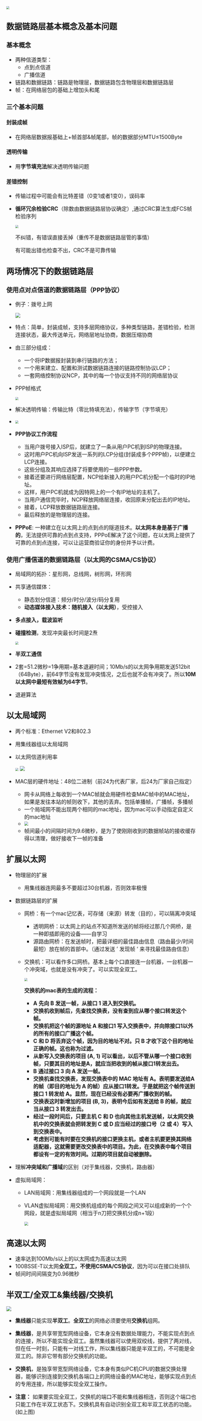 
<img src="https://jack-blog-img.obs.cn-north-4.myhuaweicloud.com/github-page/img20201122095537.png" style="zoom:50%;" />

## 数据链路层基本概念及基本问题

### 基本概念

* 两种信道类型：
  * 点到点信道
  * 广播信道
* 链路和数据链路：链路是物理层，数据链路包含物理层和数据链路层
* 帧：在网络层包的基础上增加头和尾

### 三个基本问题

#### 封装成帧

* 在网络层数据报基础上+帧首部&帧尾部，帧的数据部分MTU≤1500Byte

#### 透明传输

* 用**字节填充法**解决透明传输问题

#### 差错控制

* 传输过程中可能会有比特差错（0变1或者1变0），误码率

* **循环冗余检验CRC**（除数由数据链路层协议确定）,通过CRC算法生成FCS帧检验序列

  <img src="https://jack-blog-img.obs.cn-north-4.myhuaweicloud.com/github-page/img20201122102828.png" style="zoom:50%;margin-left:0px;" /> 

  不纠错，有错误直接丢掉（重传不是数据链路层管的事情）

  有可能出错也检查不出，CRC不是可靠传输

## 两场情况下的数据链路层

### 使用点对点信道的数据链路层（PPP协议）

- 例子：拨号上网

  <img src="https://jack-blog-img.obs.cn-north-4.myhuaweicloud.com/github-page/img20201122103648.png" style="zoom: 80%;margin-left:0px;" />

- 特点：简单，封装成帧，支持多层网络协议，多种类型链路，差错检验，检测连接状态，最大传送单元，网络层地址协商，数据压缩协商

- 由三部分组成：

  * 一个将IP数据报封装到串行链路的方法；
  * 一个用来建立、配置和测试数据链路连接的链路控制协议LCP；
  * 一套网络控制协议NCP，其中的每一个协议支持不同的网络层协议

- PPP帧格式

  <img src="https://jack-blog-img.obs.cn-north-4.myhuaweicloud.com/github-page/img20201122105300.png" style="zoom:50%;margin-left:0px;" />

- 解决透明传输：传输比特（零比特填充法），传输字节（字节填充）

- <img src="https://jack-blog-img.obs.cn-north-4.myhuaweicloud.com/github-page/img20201122105257.png" style="zoom:50%;margin-left:0px;" />

- **PPP协议工作流程**

  * 当用户拨号接入ISP后，就建立了一条从用户PC机到ISP的物理连接。
  * 这时用户PC机向ISP发送一系列的LCP分组(封装成多个PPP帧)，以便建立LCP连接。
  * 这些分组及其响应选择了将要使用的一些PPP参数。
  * 接着还要进行网络层配置，NCP给新接入的用户PC机分配一个临时的IP地址。
  * 这样，用户PC机就成为因特网上的一个有IP地址的主机了。
  * 当用户通信完毕时，NCP释放网络层连接，收回原来分配出去的IP地址。
  * 接着，LCP释放数据链路层连接。
  * 最后释放的是物理层的连接。

- **PPPoE**:
  一种建立在以太网上的点到点的隧道技术。**以太网本身是基于广播的**，无法提供可靠的点到点支持，PPPoE解决了这个问题，在以太网上提供了可靠的点到点连接，可以让运营商验证你的身份并予以计费。

### 使用广播信道的数据链路层（以太网的CSMA/CS协议）

* 局域网的拓扑：星形网，总线网，树形网，环形网

* 共享通信媒体：

  * 静态划分信道：频分/时分/波分/码分复用
  * **动态媒体接入技术：随机接入（以太网）**，受控接入

* **多点接入，载波监听**

* **碰撞检测**，发现冲突最长时间是2焘 

  <img src="https://jack-blog-img.obs.cn-north-4.myhuaweicloud.com/github-page/img20201122141720.png" style="zoom:50%;margin-left:0px;" />

* **半双工通信**

* 2套=51.2微秒=1争用期=基本退避时间；10Mb/s的以太网争用期发送512bit（64Byte），前64字节没有发现冲突情况，之后也就不会有冲突了。所以**10M以太网中最短有效帧为64字节**。

* 退避算法

## 以太局域网

* 两个标准：Ethernet V2和802.3

* 用集线器组以太局域网

* 以太网信道利用率

  <img src="https://jack-blog-img.obs.cn-north-4.myhuaweicloud.com/github-page/img20201122143805.png" style="zoom:50%;margin-left:0px;" />

  <img src="https://jack-blog-img.obs.cn-north-4.myhuaweicloud.com/github-page/img20201122143808.png" style="zoom:80%;margin-left:0px;" />

* MAC层的硬件地址：48位二进制（前24为代表厂家，后24为厂家自己指定）

  * 网卡从网络上每收到一个MAC帧就会用硬件检查MAC帧中的MAC地址，如果是发往本站的帧则收下，其他的丢弃。包括单播帧，广播帧，多播帧
  * 一个局域网不能出现两个相同的mac地址，因为mac可以手动指定自定义的mac地址
  * <img src="https://jack-blog-img.obs.cn-north-4.myhuaweicloud.com/github-page/img20201122163027.png" style="zoom: 67%;margin-left:0px;" />
  * 帧间最小的间隔时间为9.6微秒，是为了使刚刚收到的数据帧站的接收缓存得以清理，做好接收下一帧的准备

## 扩展以太网

* 物理层的扩展

  * 用集线器连网最多不要超过30台机器，否则效率极慢

* 数据链路层的扩展

  * 网桥：有一个mac记忆表，可存储（来源）转发（目的），可以隔离冲突域
    * 透明网桥：以太网上的站点不知道所发送的帧将经过那几个网桥，是一种即插即用的设备——自学习
    * 源路由网桥：在发送帧时，把最详细的最佳路由信息（路由最少/时间最短）放在帧的首部中。（通过发送 ’ 发现帧 ‘ 来寻找最佳路由信息）
    
  * 交换机：可以看作多口网桥。基本上每个口直接连一台机器，一台机器一个冲突域，也就是没有冲突了。可以实现全双工。

    <img src="https://jack-blog-img.obs.cn-north-4.myhuaweicloud.com/github-page/img20201124125911.png" style="zoom:50%;margin-left:0px;" />

    **交换机的mac表的生成的流程：**

    - **A** **先向 B 发送一帧，从接口 1 进入到交换机。**
    - **交换机收到帧后，先查找交换表，没有查到应从哪个接口转发这个帧。**
    - **交换机把这个帧的源地址 A 和接口1 写入交换表中，并向除接口1以外的所有的接口广播这个帧。**
    - **C** **和 D 将丢弃这个帧，因为目的地址不对。只 B 才收下这个目的地址正确的帧。这也称为过滤。**
    - **从新写入交换表的项目 (A, 1) 可以看出，以后不管从哪一个接口收到帧，只要其目的地址是A，就应当把收到的帧从接口1转发出去。**
    - **B** **通过接口 3 向 A 发送一帧。**
    - **交换机查找交换表，发现交换表中的 MAC 地址有 A。表明要发送给A的帧（即目的地址为 A 的帧）应从接口1转发。于是就把这个帧传送到接口 1 转发给 A。显然，现在已经没有必要再广播收到的帧。**
    - **交换表这时新增加的项目 (B, 3)，表明今后如有发送给 B 的帧，就应当从接口 3 转发出去。**
    - **经过一段时间后，只要主机 C 和 D 也向其他主机发送帧，以太网交换机中的交换表就会把转发到 C 或 D 应当经过的接口号（2 或 4）写入到交换表中。**
    - **考虑到可能有时要在交换机的接口更换主机，或者主机要更换其网络适配器，这就需要更改交换表中的项目。为此，在交换表中每个项目都设有一定的有效时间。过期的项目就自动被删除。**

* 理解**冲突域和广播域**的区别（对于集线器，交换机，路由器）

* 虚拟局域网：

  * LAN局域网：用集线器组成的一个网段就是一个LAN

  * VLAN虚拟局域网：用交换机组成的每个网段之间又可以组成新的一个个网段，就是虚拟局域网（相当于n刀把交换机分成n+1段）

    <img src="https://jack-blog-img.obs.cn-north-4.myhuaweicloud.com/github-page/img20201122183412.png" style="zoom:67%;margin-left:0px;" />

## 高速以太网

* 速率达到100Mb/s以上的以太网成为高速以太网
* 100BSSE-T以太网**全双工，不使用CSMA/CS协议**，因为可以在接口处排队
* 帧间时间间隔变为0.96微秒

## 半双工/全双工&集线器/交换机

<img src="https://jack-blog-img.obs.cn-north-4.myhuaweicloud.com/github-page/img20201122171509.jpg" style="zoom:80%;margin-left:0px;" />

* **集线器**只能实现**半双工**。**全双工**的网络必须要使用**交换机**组网。

* **集线器**，是共享带宽型网络设备，它本身没有数据处理能力，不能实现点到点的连接，所以不能实现全双工。虽然集线器可以使用双绞线，提供了两对线，但在任一时刻，只能有一对线工作，所以集线器只能是半双工的，不可能是全双工的。除非它带有部分交换机的功能。

* **交换机**，是独享带宽型网络设备，它本身有类似PC机CPU的数据交换处理器，能够识别连接到交换机各端口上的网络设备的MAC地址，能够实现点到点的专用连接，所以能够实现全双工操作。

* **注意：** 如果要实现全双工，交换机的端口不能和集线器相连，否则这个端口也只能工作在半双工状态下。交换机具有自动识别全双工和半双工状态的功能。(如上图)

